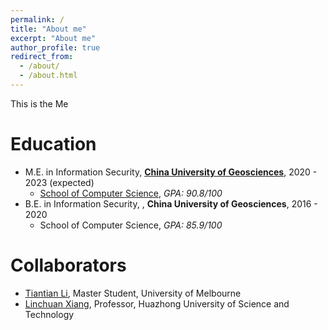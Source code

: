 ```yaml
---
permalink: /
title: "About me"
excerpt: "About me"
author_profile: true
redirect_from: 
  - /about/
  - /about.html
---
```


This is the Me

Education
======
* M.E. in Information Security, **[China University of Geosciences](https://en.cug.edu.cn/)**, 2020 - 2023 (expected)
  *   [School of Computer Science](https://en.cs.cug.edu.cn/), *GPA: 90.8/100*
* B.E. in Information Security, , **China University of Geosciences**, 2016 - 2020
  *   School of Computer Science, *GPA: 85.9/100*


Collaborators
======
* [<u>Tiantian Li</u>](https://scholar.google.com/citations?user=WgIgW_0AAAAJ&hl=en), Master Student, University of Melbourne
* [<u>Linchuan Xiang</u>](https://oversea.cnki.net/kcms/detail/knetsearch.aspx?dbcode=CJFD&code=000020252585&sfield=au&skey=XIANG+Linchuan&uniplatform=OVERSEAS_EN), Professor, Huazhong University of Science and Technology

